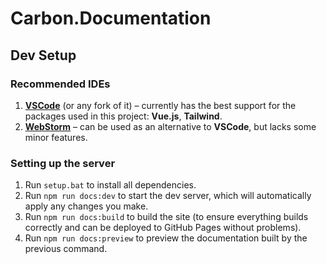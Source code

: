 # Carbon.Documentation

## Dev Setup

### Recommended IDEs

1. **[VSCode](https://code.visualstudio.com/)** (or any fork of it) – currently has the best support for the packages used in this project: **Vue.js**, **Tailwind**.
2. **[WebStorm](https://www.jetbrains.com/webstorm/)** – can be used as an alternative to **VSCode**, but lacks some minor features.

### Setting up the server

1. Run `setup.bat` to install all dependencies.
2. Run `npm run docs:dev` to start the dev server, which will automatically apply any changes you make.
3. Run `npm run docs:build` to build the site (to ensure everything builds correctly and can be deployed to GitHub Pages without problems).
4. Run `npm run docs:preview` to preview the documentation built by the previous command.
